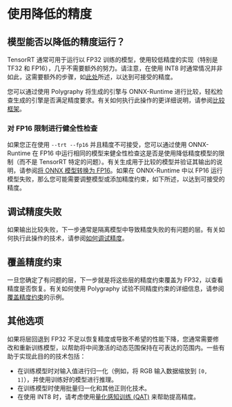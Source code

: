 # 使用降低的精度

## 模型能否以降低的精度运行？

TensorRT 通常可用于运行以 FP32 训练的模型，使用较低精度的实现（特别是 TF32 和 FP16），几乎不需要额外的努力。请注意，在使用 INT8 时通常情况并非如此，这需要额外的步骤，如[此处](https://docs.nvidia.com/deeplearning/tensorrt/developer-guide/index.html#working-with-int8)所述，以达到可接受的精度。

您可以通过使用 Polygraphy 将生成的引擎与 ONNX-Runtime 进行比较，轻松检查生成的引擎是否满足精度要求。有关如何执行此操作的更详细说明，请参阅[比较框架](../examples/cli/run/01_comparing_frameworks)。

### 对 FP16 限制进行健全性检查

如果您正在使用 `--trt --fp16` 并且精度不可接受，您可以通过使用 ONNX-Runtime 在 FP16 中运行相同的模型来健全性检查这是否是使用降低精度模型的限制（而不是 TensorRT 特定的问题）。有关生成用于比较的模型并验证其输出的说明，请参阅[将 ONNX 模型转换为 FP16](../examples/cli/convert/04_converting_models_to_fp16)。如果在 ONNX-Runtime 中以 FP16 运行模型失败，那么您可能需要调整模型或添加精度约束，如下所述，以达到可接受的精度。

## 调试精度失败

如果输出比较失败，下一步通常是隔离模型中导致精度失败的有问题的层。有关如何执行此操作的技术，请参阅[如何调试精度](../how-to/debug_accuracy.md)。

## 覆盖精度约束

一旦您确定了有问题的层，下一步就是将这些层的精度约束覆盖为 FP32，以查看精度是否恢复。有关如何使用 Polygraphy 试验不同精度约束的详细信息，请参阅[覆盖精度约束](../examples/cli/run/08_adding_precision_constraints)的示例。

## 其他选项

如果将层回退到 FP32 不足以恢复精度或导致不希望的性能下降，您通常需要修改和重新训练模型，以帮助将中间激活的动态范围保持在可表达的范围内。一些有助于实现此目的的技术包括：

* 在训练模型时对输入值进行归一化（例如，将 RGB 输入数据缩放到 `[0, 1]`），并使用训练好的模型进行推理。
* 在训练模型时使用批量归一化和其他正则化技术。
* 在使用 INT8 时，请考虑使用[量化感知训练 (QAT)](https://developer.nvidia.com/blog/achieving-fp32-accuracy-for-int8-inference-using-quantization-aware-training-with-tensorrt/) 来帮助提高精度。
